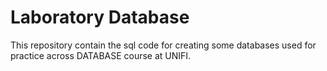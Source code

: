 # Laboratory Database 

This repository contain the sql code for creating some databases used for practice across DATABASE course at UNIFI.  
